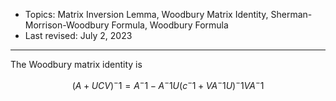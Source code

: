 - Topics: Matrix Inversion Lemma, Woodbury Matrix Identity, Sherman-Morrison-Woodbury Formula, Woodbury Formula
- Last revised: July 2, 2023

---

The Woodbury matrix identity is

$$(A+UCV)^-1=A^-1-A^-1U(c^-1+VA^-1U)^-1VA^-1$$
